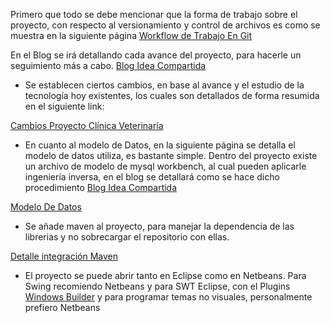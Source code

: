 
      
  <div id="readme" class="blob instapaper_body">
    <article class="markdown-body entry-content" itemprop="mainContentOfPage"><p>Primero que todo se debe mencionar que la forma de trabajo sobre el proyecto, con respecto al versionamiento y control de archivos es como se muestra en la siguiente página 
<a target="_blank" href="http://nvie.com/posts/a-successful-git-branching-model/">Workflow de Trabajo En Git</a></p>

<p>En el Blog se irá detallando cada avance del proyecto, para hacerle un seguimiento más a cabo. 
<a target="_blank" href="http://ideacompartida.blogspot.com/">Blog Idea Compartida</a></p>

<ul>
<li>Se establecen ciertos cambios, en base al avance y el estudio de la tecnología hoy existentes, los cuales son detallados de forma resumida en el siguiente link:</li>
</ul><p><a target="_blank" href="https://github.com/cdreves/clinica_veterinaria/wiki/Cambios-proyecto-cl%C3%ADnica-veterinar%C3%ADa">Cambios Proyecto Clínica Veterinaría</a></p>

<ul>
<li>En cuanto al modelo de Datos, en la siguiente página se detalla el modelo de datos utiliza, es bastante simple. Dentro del proyecto existe un archivo de modelo de mysql workbench, al cual pueden aplicarle ingeniería inversa, en el blog se detallará como se hace dicho procedimiento <a href="http://ideacompartida.blogspot.com/">Blog Idea Compartida</a>
</li>
</ul><p><a target="_blank" href="https://github.com/cdreves/clinica_veterinaria/wiki/Modelo-de-datos">Modelo De Datos</a></p>

<ul>
<li>Se añade maven al proyecto, para manejar la dependencia de las librerias y no sobrecargar el repositorio con ellas.</li>
</ul><p><a target="_blank" href="https://github.com/cdreves/clinica_veterinaria/wiki/Detalle-integraci%C3%B3n-maven">Detalle integración Maven</a></p>

<ul>
<li>El proyecto se puede abrir tanto en Eclipse como en Netbeans. Para Swing recomiendo Netbeans y para SWT Eclipse, con el Plugins
<a target="_blank" href="http://www.eclipse.org/windowbuilder/">Windows Builder</a> y para programar temas no visuales, personalmente prefiero Netbeans</li>
</ul></article>
  </div>

  </div>
</div>

</html>

